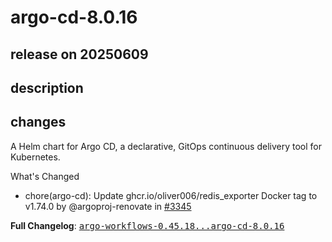 # argo-cd-8.0.16

## release on 20250609
## description
## changes
A Helm chart for Argo CD, a declarative, GitOps continuous delivery tool for Kubernetes.

What's Changed

* chore(argo-cd): Update ghcr.io/oliver006/redis_exporter Docker tag to v1.74.0 by @argoproj-renovate in <a class="issue-link js-issue-link" data-error-text="Failed to load title" data-id="3127835043" data-permission-text="Title is private" data-url="https://github.com/argoproj/argo-helm/issues/3345" data-hovercard-type="pull_request" data-hovercard-url="/argoproj/argo-helm/pull/3345/hovercard" href="https://github.com/argoproj/argo-helm/pull/3345">#3345</a>

<strong>Full Changelog</strong>: <a class="commit-link" href="https://github.com/argoproj/argo-helm/compare/argo-workflows-0.45.18...argo-cd-8.0.16"><tt>argo-workflows-0.45.18...argo-cd-8.0.16</tt></a>

